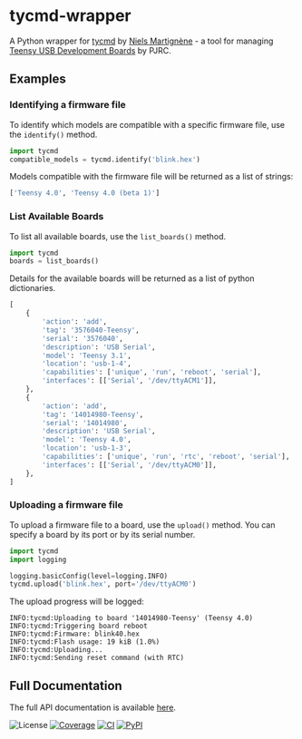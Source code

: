 tycmd-wrapper
=============

A Python wrapper for [tycmd](https://koromix.dev/tytools) by 
[Niels Martignène](https://github.com/Koromix/) - a tool for managing 
[Teensy USB Development Boards](https://www.pjrc.com/teensy/) by PJRC.


Examples
--------

### Identifying a firmware file

To identify which models are compatible with a specific firmware file, use the `identify()` method.

```python
import tycmd
compatible_models = tycmd.identify('blink.hex')
```

Models compatible with the firmware file will be returned as a list of strings:
```python
['Teensy 4.0', 'Teensy 4.0 (beta 1)']
```

### List Available Boards
To list all available boards, use the `list_boards()` method.

```python
import tycmd
boards = list_boards()
```

Details for the available boards will be returned as a list of python dictionaries.
```python
[
    {
        'action': 'add',
        'tag': '3576040-Teensy',
        'serial': '3576040',
        'description': 'USB Serial',
        'model': 'Teensy 3.1',
        'location': 'usb-1-4',
        'capabilities': ['unique', 'run', 'reboot', 'serial'],
        'interfaces': [['Serial', '/dev/ttyACM1']],
    },
    {
        'action': 'add',
        'tag': '14014980-Teensy',
        'serial': '14014980',
        'description': 'USB Serial',
        'model': 'Teensy 4.0',
        'location': 'usb-1-3',
        'capabilities': ['unique', 'run', 'rtc', 'reboot', 'serial'],
        'interfaces': [['Serial', '/dev/ttyACM0']],
    },
]
```

### Uploading a firmware file

To upload a firmware file to a board, use the `upload()` method.
You can specify a board by its port or by its serial number.

```python
import tycmd
import logging

logging.basicConfig(level=logging.INFO)
tycmd.upload('blink.hex', port='/dev/ttyACM0')
```

The upload progress will be logged:
```
INFO:tycmd:Uploading to board '14014980-Teensy' (Teensy 4.0)
INFO:tycmd:Triggering board reboot
INFO:tycmd:Firmware: blink40.hex
INFO:tycmd:Flash usage: 19 kiB (1.0%)
INFO:tycmd:Uploading...
INFO:tycmd:Sending reset command (with RTC)
```

Full Documentation
------------------

The full API documentation is available [here](https://int-brain-lab.github.io/tycmd-wrapper).

![License](https://img.shields.io/github/license/int-brain-lab/tycmd-wrapper)
[![Coverage](https://img.shields.io/coverallsCoverage/github/int-brain-lab/tycmd-wrapper)](https://coveralls.io/github/int-brain-lab/tycmd-wrapper)
[![CI](https://github.com/int-brain-lab/tycmd-wrapper/actions/workflows/testing.yaml/badge.svg)](https://github.com/int-brain-lab/tycmd-wrapper/actions)
[![PyPI](https://img.shields.io/pypi/v/tycmd-wrapper)](https://pypi.org/project/tycmd-wrapper/)
